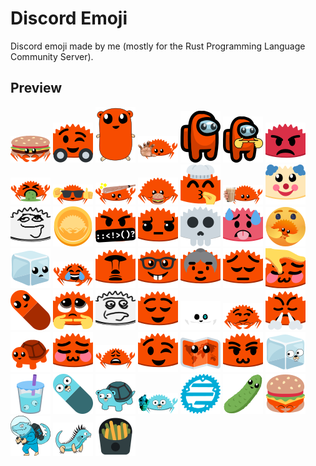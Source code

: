 # Discord Emoji

Discord emoji made by me (mostly for the Rust Programming Language Community Server).

## Preview

[![burris](./Preview/burris.png)](./Export/burris.png)
[![daFerris](./Preview/daFerris.png)](./Export/daFerris.png)
[![fepher](./Preview/fepher.png)](./Export/fepher.png)
[![ferrisAcquire](./Preview/ferrisAcquire.png)](./Export/ferrisAcquire.png)
[![ferrisAmogus](./Preview/ferrisAmogus.png)](./Export/ferrisAmogus.png)
[![ferrisAmogusPlead](./Preview/ferrisAmogusPlead.png)](./Export/ferrisAmogusPlead.png)
[![ferrisAngry](./Preview/ferrisAngry.png)](./Export/ferrisAngry.png)
[![ferrisBarf](./Preview/ferrisBarf.png)](./Export/ferrisBarf.png)
[![ferrisBased](./Preview/ferrisBased.png)](./Export/ferrisBased.png)
[![ferrisBonk](./Preview/ferrisBonk.png)](./Export/ferrisBonk.png)
[![ferrisBorgar](./Preview/ferrisBorgar.png)](./Export/ferrisBorgar.png)
[![ferrisChefKiss](./Preview/ferrisChefKiss.png)](./Export/ferrisChefKiss.png)
[![ferrisChoccyMilk](./Preview/ferrisChoccyMilk.png)](./Export/ferrisChoccyMilk.png)
[![ferrisClown](./Preview/ferrisClown.png)](./Export/ferrisClown.png)
[![ferrisClueless](./Preview/ferrisClueless.png)](./Export/ferrisClueless.png)
[![ferrisCoin](./Preview/ferrisCoin.png)](./Export/ferrisCoin.png)
[![ferrisCursing](./Preview/ferrisCursing.png)](./Export/ferrisCursing.png)
[![ferrisDisapproval](./Preview/ferrisDisapproval.png)](./Export/ferrisDisapproval.png)
[![ferrisForgor](./Preview/ferrisForgor.png)](./Export/ferrisForgor.png)
[![ferrisHot](./Preview/ferrisHot.png)](./Export/ferrisHot.png)
[![ferrisHug](./Preview/ferrisHug.png)](./Export/ferrisHug.png)
[![ferrisIce](./Preview/ferrisIce.png)](./Export/ferrisIce.png)
[![ferrisJoy](./Preview/ferrisJoy.png)](./Export/ferrisJoy.png)
[![ferrisMoai](./Preview/ferrisMoai.png)](./Export/ferrisMoai.png)
[![ferrisNerd](./Preview/ferrisNerd.png)](./Export/ferrisNerd.png)
[![ferrisOld](./Preview/ferrisOld.png)](./Export/ferrisOld.png)
[![ferrisPensive](./Preview/ferrisPensive.png)](./Export/ferrisPensive.png)
[![ferrisPet](./Preview/ferrisPet.png)](./Export/ferrisPet.png)
[![ferrisPilled](./Preview/ferrisPilled.png)](./Export/ferrisPilled.png)
[![ferrisPlead](./Preview/ferrisPlead.png)](./Export/ferrisPlead.png)
[![ferrisRealization](./Preview/ferrisRealization.png)](./Export/ferrisRealization.png)
[![ferrisRelieved](./Preview/ferrisRelieved.png)](./Export/ferrisRelieved.png)
[![ferrisSans](./Preview/ferrisSans.png)](./Export/ferrisSans.png)
[![ferrisSmug](./Preview/ferrisSmug.png)](./Export/ferrisSmug.png)
[![ferrisTriumph](./Preview/ferrisTriumph.png)](./Export/ferrisTriumph.png)
[![ferrisTurtle](./Preview/ferrisTurtle.png)](./Export/ferrisTurtle.png)
[![ferrisUwU](./Preview/ferrisUwU.png)](./Export/ferrisUwU.png)
[![ferrisWeary](./Preview/ferrisWeary.png)](./Export/ferrisWeary.png)
[![ferrisWink](./Preview/ferrisWink.png)](./Export/ferrisWink.png)
[![ferrisWorld](./Preview/ferrisWorld.png)](./Export/ferrisWorld.png)
[![ferrisowosneaky](./Preview/ferrisowosneaky.png)](./Export/ferrisowosneaky.png)
[![gopherIce](./Preview/gopherIce.png)](./Export/gopherIce.png)
[![gopherJuice](./Preview/gopherJuice.png)](./Export/gopherJuice.png)
[![gopherPilled](./Preview/gopherPilled.png)](./Export/gopherPilled.png)
[![gopherTurtle](./Preview/gopherTurtle.png)](./Export/gopherTurtle.png)
[![gorrisGun](./Preview/gorrisGun.png)](./Export/gorrisGun.png)
[![gost](./Preview/gost.png)](./Export/gost.png)
[![pickleFerris](./Preview/pickleFerris.png)](./Export/pickleFerris.png)
[![steamedClaws](./Preview/steamedClaws.png)](./Export/steamedClaws.png)
[![zego](./Preview/zego.png)](./Export/zego.png)
[![ziggo](./Preview/ziggo.png)](./Export/ziggo.png)
[![ziguanaÀLaFrançaise](./Preview/ziguanaÀLaFrançaise.png)](./Export/ziguanaÀLaFrançaise.png)
